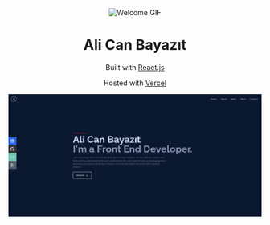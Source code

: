 <div align="center">
  <img alt="Welcome GIF" src="https://user-images.githubusercontent.com/45832621/132932084-eb809240-c9b6-44f4-a4f4-1034d9893d4a.gif" />
</div>

<h1 align="center">
  Ali Can Bayazıt
</h1>

<p align="center">
Built with <a href="https://reactjs.org/" target="_blank">React.js</a>

<p align="center">
   Hosted with <a href="https://vercel.com/" target="_blank">Vercel</a>
</p>

![Görsel](src/assets/portfolyo.png)